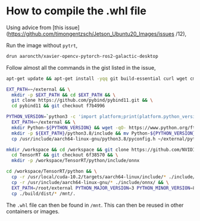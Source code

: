 # How to compile the .whl file

Using advice from [this issue](https://github.com/timongentzsch/Jetson_Ubuntu20_Images/issues    /12),

Run the image without `pytrt`,

```bash
drun aaroncth/xavier-opencv-pytorch-ros2-galactic-desktop
```

Follow almost all the commands in the gist listed in the issue,

```bash
apt-get update && apt-get install -yqq git build-essential curl wget cmake

EXT_PATH=~/external && \
  mkdir -p $EXT_PATH && cd $EXT_PATH && \
  git clone https://github.com/pybind/pybind11.git && \
  cd pybind11 && git checkout f7b4996

PYTHON_VERSION=`python3 -c 'import platform;print(platform.python_version())'` && \
  EXT_PATH=~/external && \
  mkdir Python-${PYTHON_VERSION} && wget -qO- https://www.python.org/ftp/python/${PYTHON_VERSION}/Python-${PYTHON_VERSION}.tgz | tar xvz --strip-components=1 -C Python-${PYTHON_VERSION} && \
  mkdir -p ${EXT_PATH}/python3.8/include && mv Python-${PYTHON_VERSION}/Include/* ${EXT_PATH}/python3.8/include/ && rm -rf Python-${PYTHON_VERSION} && \
  cp /usr/include/aarch64-linux-gnu/python3.8/pyconfig.h ~/external/python3.8/include/

mkdir /workspace && cd /workspace && git clone https://github.com/NVIDIA/TensorRT.git && \
  cd TensorRT && git checkout 6f38570 && \
  mkdir -p /workspace/TensorRT/python/include/onnx

cd /workspace/TensorRT/python && \
  cp -r /usr/local/cuda-10.2/targets/aarch64-linux/include/* ./include/ && \
  cp -r /usr/include/aarch64-linux-gnu/* ./include/onnx/ && \
  EXT_PATH=/root/external PYTHON_MAJOR_VERSION=3 PYTHON_MINOR_VERSION=8 TARGET_ARCHITECTURE=aarch64 ./build.sh && \
  cp ./build/dist/* /mnt/.
```

The `.whl` file can then be found in `/mnt`. This can then be reused in other containers or images.
